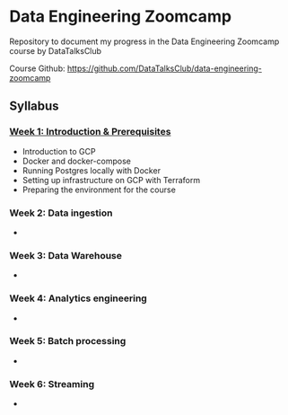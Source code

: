 # Data Engineering Zoomcamp
Repository to document my progress in the Data Engineering Zoomcamp course by DataTalksClub

Course Github: https://github.com/DataTalksClub/data-engineering-zoomcamp 

## Syllabus
### [Week 1: Introduction & Prerequisites](week_1_basic_n_setup/)
* Introduction to GCP
* Docker and docker-compose
* Running Postgres locally with Docker
* Setting up infrastructure on GCP with Terraform
* Preparing the environment for the course

### Week 2: Data ingestion
* 

### Week 3: Data Warehouse
* 

### Week 4: Analytics engineering
* 

### Week 5: Batch processing
* 

### Week 6: Streaming
* 
